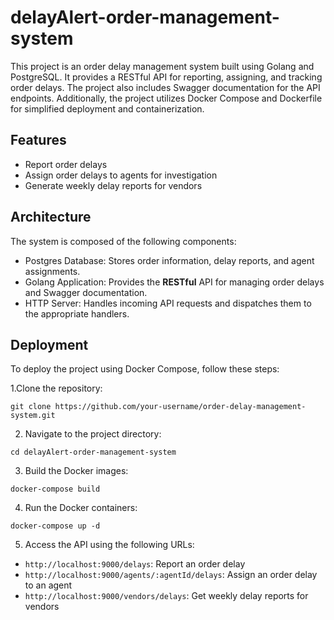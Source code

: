 # delayAlert-order-management-system
This project is an order delay management system built using Golang and PostgreSQL. It provides a RESTful API for reporting, assigning, and tracking order delays. The project also includes Swagger documentation for the API endpoints. Additionally, the project utilizes Docker Compose and Dockerfile for simplified deployment and containerization.

## Features
* Report order delays
* Assign order delays to agents for investigation
* Generate weekly delay reports for vendors


## Architecture
The system is composed of the following components:

* Postgres Database: Stores order information, delay reports, and agent assignments.
* Golang Application: Provides the **RESTful** API for managing order delays and Swagger documentation.
* HTTP Server: Handles incoming API requests and dispatches them to the appropriate handlers.


## Deployment
To deploy the project using Docker Compose, follow these steps:

1.Clone the repository:

`git clone https://github.com/your-username/order-delay-management-system.git`

2. Navigate to the project directory:

`cd delayAlert-order-management-system`

3. Build the Docker images:

`docker-compose build`

4. Run the Docker containers:

`docker-compose up -d`

5. Access the API using the following URLs:
* `http://localhost:9000/delays`: Report an order delay
* `http://localhost:9000/agents/:agentId/delays`:  Assign an order delay to an agent
* `http://localhost:9000/vendors/delays`: Get weekly delay reports for vendors

